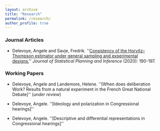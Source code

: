 ```yaml
---
layout: archive
title: "Research"
permalink: /research/
author_profile: true
---
```


### Journal Articles

- Delevoye, Angele and Savje, Fredrik. ''[Consistency of the Horvitz–Thompson estimator under general sampling and experimental designs](https://www.sciencedirect.com/science/article/abs/pii/S0378375819301211),'' *Journal of Statistical Planning and Inference* (2020): 190-197.  


### Working Papers

- Delevoye, Angele and Landemore, Helene. ''[When does deliberation Work? Results from a natural experiment in the French Great National Debate]'' (*under review*)

- Delevoye, Angele. ''[Ideology and polarization in Congressional hearings]'' 

- Delevoye, Angele. ''[Descriptive and differential representations in Congressional hearings]'' 





